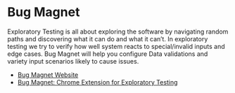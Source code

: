 # Bug Magnet

Exploratory Testing is all about exploring the software by navigating random paths and discovering what it can do and what it can’t. In exploratory testing we try to verify how well system reacts to special/invalid inputs and edge cases. Bug Magnet will help you configure Data validations and variety input scenarios likely to cause issues.

- [Bug Magnet Website](https://bugmagnet.org/)
- [Bug Magnet: Chrome Extension for Exploratory Testing](http://www.testingjournals.com/bug-magnet-extension-exploratory-testing/)